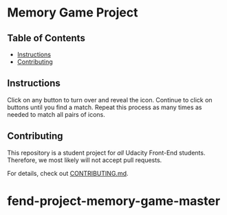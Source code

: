 # Memory Game Project

## Table of Contents

* [Instructions](#instructions)
* [Contributing](#contributing)

## Instructions

Click on any button to turn over and reveal the icon.  Continue to click on buttons until you find a match. Repeat this process as many times as needed to match all pairs of icons.

## Contributing

This repository is a student project for _all_ Udacity Front-End students. Therefore, we most likely will not accept pull requests.

For details, check out [CONTRIBUTING.md](CONTRIBUTING.md).
# fend-project-memory-game-master
